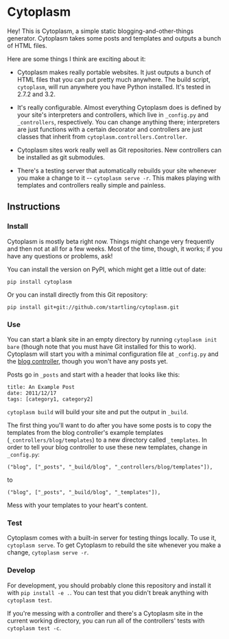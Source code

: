 # Cytoplasm
Hey! This is Cytoplasm, a simple static blogging-and-other-things generator. Cytoplasm takes some posts and templates and outputs a bunch of HTML files.  

Here are some things I think are exciting about it:

* Cytoplasm makes really portable websites. It just outputs a bunch of HTML files that you can put pretty much anywhere. The build script, `cytoplasm`, will run anywhere you have Python installed. It's tested in 2.7.2 and 3.2.

* It's really configurable. Almost everything Cytoplasm does is defined by your site's interpreters and controllers, which live in `_config.py` and `_controllers`, respectively. You can change anything there; interpreters are just functions with a certain decorator and controllers are just classes that inherit from `cytoplasm.controllers.Controller`.

* Cytoplasm sites work really well as Git repositories. New controllers can be installed as git submodules.

* There's a testing server that automatically rebuilds your site whenever you make a change to it -- `cytoplasm serve -r`. This makes playing with templates and controllers really simple and painless.

## Instructions

### Install
Cytoplasm is mostly beta right now. Things might change very frequently and then not at all for a few weeks. Most of the time, though, it works; if you have any questions or problems, ask!

You can install the version on PyPI, which might get a little out of date:

    pip install cytoplasm

Or you can install directly from this Git repository:

    pip install git+git://github.com/startling/cytoplasm.git

### Use
You can start a blank site in an empty directory by running `cytoplasm init bare` (though note that you must have Git installed for this to work). Cytoplasm will start you with a minimal configuration file at `_config.py` and the [blog controller](https://github.com/startling/cytoplasm-blog-controller), though you won't have any posts yet.

Posts go in `_posts` and start with a header that looks like this:

    title: An Example Post
    date: 2011/12/17
    tags: [category1, category2]

`cytoplasm build` will build your site and put the output in `_build`.

The first thing you'll want to do after you have some posts is to copy the templates from the blog controller's example templates (`_controllers/blog/templates`) to a new directory called `_templates`. In order to tell your blog controller to use these new templates, change in `_config.py`:

    ("blog", ["_posts", "_build/blog", "_controllers/blog/templates"]),

to

    ("blog", ["_posts", "_build/blog", "_templates"]),

Mess with your templates to your heart's content.

### Test
Cytoplasm comes with a built-in server for testing things locally. To use it, `cytoplasm serve`. To get Cytoplasm to rebuild the site whenever you make a change, `cytoplasm serve -r`.

### Develop
For development, you should probably clone this repository and install it with `pip install -e .`. You can test that you didn't break anything with `cytoplasm test`.

If you're messing with a controller and there's a Cytoplasm site in the current working directory, you can run all of the controllers' tests with `cytoplasm test -c`.

